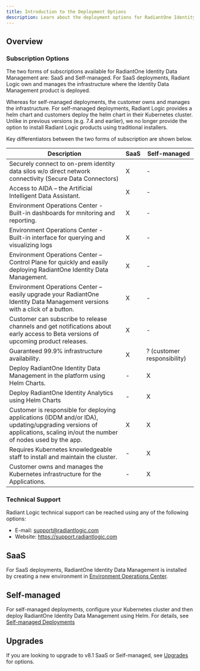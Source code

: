 ```yaml
---
title: Introduction to the Deployment Options
description: Learn about the deployment options for RadiantOne Identity Data Management.
---
```


## Overview

### Subscription Options

The two forms of subscriptions available for RadiantOne Identity Data Management are: SaaS and Self-managed.
For SaaS deployments, Radiant Logic own and manages the infrastructure where the Identity Data Management product is deployed. 

Whereas for self-managed deployments, the customer owns and manages the infrastructure. For self-managed deployments, Radiant Logic provides a helm chart and customers deploy the helm chart in their Kubernetes cluster. Unlike in previous versions (e.g. 7.4 and earlier), we no longer provide the option to install Radiant Logic products using traditional installers.

Key differentiators between the two forms of subscription are shown below.

Description	| SaaS | Self-managed
-|-|-
Securely connect to on-prem identity data silos w/o direct network connectivity (Secure Data Connectors)  	| X | - 
Access to AIDA – the Artificial Intelligent Data Assistant​.	| X | -
Environment Operations Center - Built-in dashboards for mnitoring and reporting​.	| X | -
Environment Operations Center - Built-in interface for querying and visualizing logs 	| X | -
Environment Operations Center – Control Plane for quickly and easily deploying RadiantOne Identity Data Management.  	| X | -
Environment Operations Center – easily  upgrade your RadiantOne Identity Data Management versions with a click of a button.  	| X | -
Customer can subscribe to release channels and get notifications about early access to Beta versions of upcoming product releases. | X | - 
Guaranteed 99.9% infrastructure availability. | X | ? (customer responsibility)
Deploy RadiantOne Identity Data Management in the platform using Helm Charts. | - | X
Deploy RadiantOne Identity Analytics using Helm Charts | - | X
Customer is responsible for deploying applications (IDDM and/or IDA), updating/upgrading versions of applications, scaling in/out the number of nodes used by the app. | X | X
Requires Kubernetes knowledgeable staff to install and maintain the cluster. | - | X
Customer owns and manages the Kubernetes infrastructure for the Applications. | - | X

### Technical Support

Radiant Logic technical support can be reached using any of the following options:

- E-mail: support@radiantlogic.com
- Website: https://support.radiantlogic.com

## SaaS

For SaaS deployments, RadiantOne Identity Data Management is installed by creating a new environment in [Environment Operations Center](/../../eoc/latest/environments/environment-overview/create-environments).

## Self-managed

For self-managed deployments, configure your Kubernetes cluster and then deploy RadiantOne Identity Data Management using Helm. For details, see [Self-managed Deployments](./self-managed.md)

## Upgrades

If you are looking to upgrade to v8.1 SaaS or Self-managed, see [Upgrades](./upgrades.md) for options.
